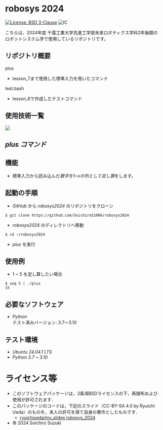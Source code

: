 # robosys 2024
[![License: BSD 3-Clause](https://img.shields.io/badge/License-BSD%203--Clause-blue.svg)](https://opensource.org/licenses/BSD-3-Clause)
![IC](https://github.com/SoichiroS1066/robosys2024/actions/workflows/test.yml/badge.svg)

こちらは、2024年度 千葉工業大学先進工学部未来ロボティクス学科2年後期のロボットシステム学で使用しているリポジトリです。

## リポジトリ概要  
plus  
- lesson_7まで使用した標準入力を用いたコマンド  

test.bash  
- lesson_6で作成したテストコマンド

## 使用技術一覧
<img src="https://img.shields.io/badge/-Python-yellow.svg?logo=python&style=for-the-badge">

## *plus コマンド*

## 機能
- 標準入力から読み込んだ*数字を1~xの列として足し算*をします。

## 起動の手順  
- *GitHub* から *robosys2024* のリポジトリをクローン  
```
$ git clone https://github.com/SoichiroS1066/robosys2024  
```
- *robosys2024* のディレクトリへ移動  
```
$ cd ~/robosys2024
```  

- *plus* を実行  

## 使用例
- 1 ~ 5 を足し算したい場合  
```
$ seq 5 | ./plus  
15  
```

## 必要なソフトウェア
- *Python*  
テスト済みバージョン: 3.7〜3.10

## テスト環境
- *Ubuntu 24.04.1 LTS*
- *Python 3.7 ~ 3.10*

# ライセンス等
- このソフトウェアパッケージは，3条項BSDライセンスの下，再頒布および使用が許可されます．
- このパッケージのコードは，下記のスライド（CC-BY-SA 4.0 by Ryuichi Ueda）のものを，本人の許可を得て自身の著作としたものです．
    - [ryuichiueda/my_slides robosys_2024](https://github.com/ryuichiueda/my_slides/tree/master/robosys_2024)
- © 2024 Soichiro Suzuki
